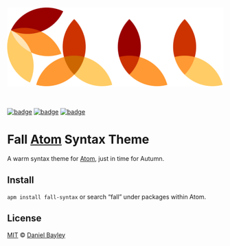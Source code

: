 ![](img/banner.svg)
<br><br><br>

[![badge][ci]][circle]
[![badge][apm]][package]
[![badge][chat]][#slack]

Fall [Atom] Syntax Theme
========================
A warm syntax theme for [Atom], just in time for Autumn.

Install
-------
`apm install fall-syntax` or search “fall” under packages within Atom.

License
-------
[MIT] © [Daniel Bayley]

[MIT]:              LICENSE.md
[Daniel Bayley]:    https://github.com/danielbayley

[ci]:               https://img.shields.io/circleci/project/danielbayley/atom-fall-syntax.svg?style=flat-square
[circle]:           https://circleci.com/gh/danielbayley/atom-fall-syntax

[atom]:             https://atom.io
[apm]:              https://img.shields.io/apm/v/fall-syntax.svg?style=flat-square
[package]:          https://atom.io/packages/fall-syntax
[chat]:             https://img.shields.io/badge/chat-atom.io%20slack-ff69b4.svg?style=flat-square
[#slack]:           https://atom-slack.herokuapp.com
